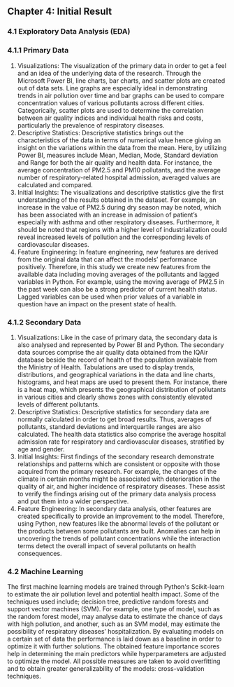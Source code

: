 ## Chapter 4: Initial Result

### 4.1 Exploratory Data Analysis (EDA)
### 4.1.1 Primary Data
1. Visualizations: The visualization of the primary data in order to get a feel and an idea of the underlying data of the research. Through the Microsoft Power BI, line charts, bar charts, and scatter plots are created out of data sets. Line graphs are especially ideal in demonstrating trends in air pollution over time and bar graphs can be used to compare concentration values of various pollutants across different cities. Categorically, scatter plots are used to determine the correlation between air quality indices and individual health risks and costs, particularly the prevalence of respiratory diseases.
2. Descriptive Statistics: Descriptive statistics brings out the characteristics of the data in terms of numerical value hence giving an insight on the variations within the data from the mean. Here, by utilizing Power BI, measures include Mean, Median, Mode, Standard deviation and Range for both the air quality and health data. For instance, the average concentration of PM2.5 and PM10 pollutants, and the average number of respiratory-related hospital admission, averaged values are calculated and compared.
3. Initial Insights: The visualizations and descriptive statistics give the first understanding of the results obtained in the dataset. For example, an increase in the value of PM2.5 during dry season may be noted, which has been associated with an increase in admission of patient’s especially with asthma and other respiratory diseases. Furthermore, it should be noted that regions with a higher level of industrialization could reveal increased levels of pollution and the corresponding levels of cardiovascular diseases.
4. Feature Engineering: In feature engineering, new features are derived from the original data that can affect the models’ performance positively. Therefore, in this study we create new features from the available data including moving averages of the pollutants and lagged variables in Python. For example, using the moving average of PM2.5 in the past week can also be a strong predictor of current health status. Lagged variables can be used when prior values of a variable in question have an impact on the present state of health.

### 4.1.2 Secondary Data
1. Visualizations: Like in the case of primary data, the secondary data is also analysed and represented by Power BI and Python. The secondary data sources comprise the air quality data obtained from the IQAir database beside the record of health of the population available from the Ministry of Health. Tabulations are used to display trends, distributions, and geographical variations in the data and line charts, histograms, and heat maps are used to present them. For instance, there is a heat map, which presents the geographical distribution of pollutants in various cities and clearly shows zones with consistently elevated levels of different pollutants. 
2. Descriptive Statistics: Descriptive statistics for secondary data are normally calculated in order to get broad results. Thus, averages of pollutants, standard deviations and interquartile ranges are also calculated. The health data statistics also comprise the average hospital admission rate for respiratory and cardiovascular diseases, stratified by age and gender. 
3. Initial Insights: First findings of the secondary research demonstrate relationships and patterns which are consistent or opposite with those acquired from the primary research. For example, the changes of the climate in certain months might be associated with deterioration in the quality of air, and higher incidence of respiratory diseases. These assist to verify the findings arising out of the primary data analysis process and put them into a wider perspective. 
4. Feature Engineering: In secondary data analysis, other features are created specifically to provide an improvement to the model. Therefore, using Python, new features like the abnormal levels of the pollutant or the products between some pollutants are built. Anomalies can help in uncovering the trends of pollutant concentrations while the interaction terms detect the overall impact of several pollutants on health consequences.

### 4.2 Machine Learning
The first machine learning models are trained through Python's Scikit-learn to estimate the air pollution level and potential health impact. Some of the techniques used include; decision tree, predictive random forests and support vector machines (SVM). For example, one type of model, such as the random forest model, may analyse data to estimate the chance of days with high pollution, and another, such as an SVM model, may estimate the possibility of respiratory diseases’ hospitalization. By evaluating models on a certain set of data the performance is laid down as a baseline in order to optimize it with further solutions. The obtained feature importance scores help in determining the main predictors while hyperparameters are adjusted to optimize the model. All possible measures are taken to avoid overfitting and to obtain greater generalizability of the models: cross-validation techniques.

